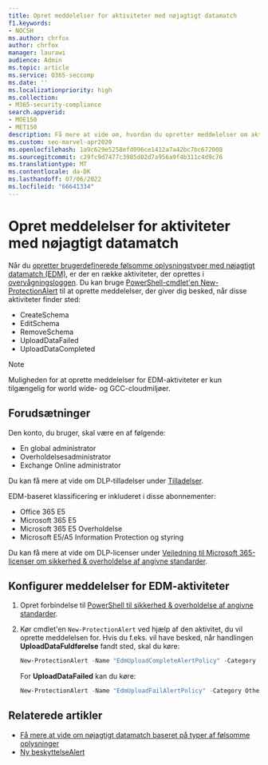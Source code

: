 ```yaml
---
title: Opret meddelelser for aktiviteter med nøjagtigt datamatch
f1.keywords:
- NOCSH
ms.author: chrfox
author: chrfox
manager: laurawi
audience: Admin
ms.topic: article
ms.service: O365-seccomp
ms.date: ''
ms.localizationpriority: high
ms.collection:
- M365-security-compliance
search.appverid:
- MOE150
- MET150
description: Få mere at vide om, hvordan du opretter meddelelser om aktiviteter, der matcher præcise data.
ms.custom: seo-marvel-apr2020
ms.openlocfilehash: 1a9c629e5258efd096ce1412a7a42bc7bc672008
ms.sourcegitcommit: c29fc9d7477c3985d02d7a956a9f4b311c4d9c76
ms.translationtype: MT
ms.contentlocale: da-DK
ms.lasthandoff: 07/06/2022
ms.locfileid: "66641334"
---
```

# <a name="create-notifications-for-exact-data-match-activities"></a>Opret meddelelser for aktiviteter med nøjagtigt datamatch

Når du [opretter brugerdefinerede følsomme oplysningstyper med nøjagtigt datamatch (EDM),](sit-learn-about-exact-data-match-based-sits.md#learn-about-exact-data-match-based-sensitive-information-types) er der en række aktiviteter, der oprettes i [overvågningsloggen](search-the-audit-log-in-security-and-compliance.md#before-you-search-the-audit-log). Du kan bruge [PowerShell-cmdlet'en New-ProtectionAlert](/powershell/module/exchange/new-protectionalert) til at oprette meddelelser, der giver dig besked, når disse aktiviteter finder sted:

- CreateSchema
- EditSchema
- RemoveSchema
- UploadDataFailed
- UploadDataCompleted

> [!NOTE]
 Muligheden for at oprette meddelelser for EDM-aktiviteter er kun tilgængelig for world wide- og GCC-cloudmiljøer.

## <a name="pre-requisites"></a>Forudsætninger

Den konto, du bruger, skal være en af følgende:

- En global administrator
- Overholdelsesadministrator
- Exchange Online administrator

Du kan få mere at vide om DLP-tilladelser under [Tilladelser](data-loss-prevention-policies.md#permissions).

EDM-baseret klassificering er inkluderet i disse abonnementer:

- Office 365 E5
- Microsoft 365 E5
- Microsoft 365 E5 Overholdelse
- Microsoft E5/A5 Information Protection og styring

Du kan få mere at vide om DLP-licenser under [Vejledning til Microsoft 365-licenser om sikkerhed & overholdelse af angivne standarder](/office365/servicedescriptions/microsoft-365-service-descriptions/microsoft-365-tenantlevel-services-licensing-guidance/microsoft-365-security-compliance-licensing-guidance#information-protection).

## <a name="configure-notifications-for-edm-activities"></a>Konfigurer meddelelser for EDM-aktiviteter

1. Opret forbindelse til [PowerShell til sikkerhed & overholdelse af angivne standarder](/powershell/exchange/connect-to-scc-powershell).

2. Kør cmdlet'en `New-ProtectionAlert` ved hjælp af den aktivitet, du vil oprette meddelelsen for.  Hvis du f.eks. vil have besked, når handlingen **UploadDataFuldførelse** fandt sted, skal du køre:

    ```powershell
    New-ProtectionAlert -Name "EdmUploadCompleteAlertPolicy" -Category Others -NotifyUser <address to send notification to> -ThreatType Activity -Operation UploadDataCompleted -Description "Custom alert policy to track when EDM upload Completed" -AggregationType None
    ```
    
    For **UploadDataFailed** kan du køre:
    
    ```powershell
    New-ProtectionAlert -Name "EdmUploadFailAlertPolicy" -Category Others -NotifyUser <SMTP address to send notification to> -ThreatType Activity -Operation UploadDataFailed -Description "Custom alert policy to track when EDM upload Failed" -AggregationType None -Severity High
    ```

## <a name="related-articles"></a>Relaterede artikler

- [Få mere at vide om nøjagtigt datamatch baseret på typer af følsomme oplysninger](sit-learn-about-exact-data-match-based-sits.md#learn-about-exact-data-match-based-sensitive-information-types)
- [Ny beskyttelseAlert](/powershell/module/exchange/new-protectionalert)
